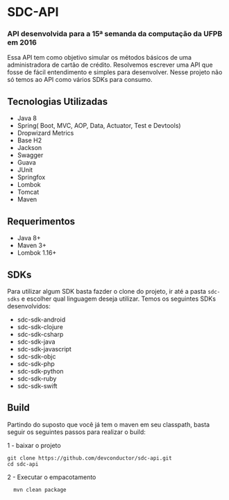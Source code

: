 # SDC-API
### API desenvolvida para a 15ª semanda da computação da UFPB em 2016

Essa API tem como objetivo simular os métodos básicos de uma administradora de cartão de crédito. Resolvemos escrever uma API que fosse de fácil entendimento e simples para desenvolver. Nesse projeto não só temos ao API como vários SDKs para consumo. 

## Tecnologias Utilizadas

- Java 8
- Spring( Boot, MVC, AOP, Data, Actuator, Test e Devtools)
- Dropwizard Metrics
- Base H2
- Jackson
- Swagger
- Guava
- JUnit
- Springfox
- Lombok
- Tomcat
- Maven

## Requerimentos

- Java 8+
- Maven 3+
- Lombok 1.16+

## SDKs
Para utilizar algum SDK basta fazder o clone do projeto, ir até a pasta `sdc-sdks` e escolher qual linguagem deseja utilizar. Temos os seguintes SDKs desenvolvidos:

- sdc-sdk-android
- sdc-sdk-clojure
- sdc-sdk-csharp
- sdc-sdk-java
- sdc-sdk-javascript
- sdc-sdk-objc
- sdc-sdk-php
- sdc-sdk-python
- sdc-sdk-ruby
- sdc-sdk-swift

## Build
Partindo do suposto que você já tem o maven em seu classpath, basta seguir os seguintes passos para realizar o build:

1 - baixar o projeto
```
git clone https://github.com/devconductor/sdc-api.git
cd sdc-api
```

2 - Executar o empacotamento
```
  mvn clean package
```
